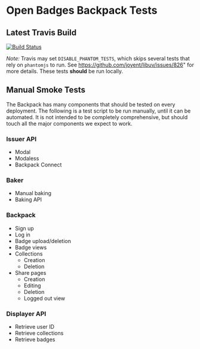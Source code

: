 # Open Badges Backpack Tests

## Latest Travis Build

[![Build Status](https://travis-ci.org/mozilla/openbadges.png?branch=development)](https://travis-ci.org/mozilla/openbadges)

*Note:* Travis may set `DISABLE_PHANTOM_TESTS`, which skips several tests that rely on `phantomjs` to run. See https://github.com/joyent/libuv/issues/826" for more details. These tests **should** be run locally.

## Manual Smoke Tests

The Backpack has many components that should be tested on every deployment. The following is a test script to be run manually, until it can be automated. It is not intended to be completely comprehensive, but should touch all the major components we expect to work.

### Issuer API

* Modal
* Modaless
* Backpack Connect

### Baker

* Manual baking
* Baking API

### Backpack

* Sign up
* Log in
* Badge upload/deletion
* Badge views
* Collections
    * Creation
    * Deletion
* Share pages
    * Creation
    * Editing
    * Deletion
    * Logged out view

### Displayer API

* Retrieve user ID
* Retrieve collections
* Retrieve badges
